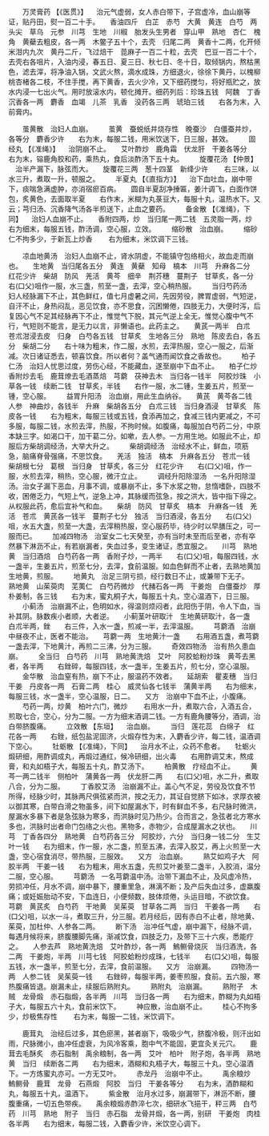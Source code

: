 <!-- { "loadSidebar": true } -->
　　万灵膏药 【《医贯》】 　治元气虚弱，女人赤白带下，子宫虚冷，血山崩等证，贴丹田，熨一百二十手。　　香油四斤　白芷　赤芍　大黄　黄连　白芍　两头尖　草乌　元参　川芎　生地　川椒　胎发头生男者　穿山甲　熟地　杏仁　槐角　黄蘗去粗皮，各一两　木鳖子五十个，去壳　归尾二两　黄香十二两，化开倾米泔内九次　黄丹二斤，飞过焙干　萞麻子一百二十粒，去壳　巴豆一百二十个，去壳右各咀片，入油内浸，春五日、夏三日、秋七日、冬十日，取倾锅内，熬枯黑色，滤去滓，将净油入锅，文武火熬，滴水成珠，方细退火，徐徐下黄丹，以槐柳桃杏楮各二枝，不住手搅，再下黄香，去火少冷，又下细药搅匀，将好瓶贮之，放水内浸一七出火气。用时放滚水内，顿化摊开。细药列后：珍珠五钱　阿魏　丁香　沉香各一两　麝香　血竭　儿茶　乳香　没药各三两　琥珀三钱　　右各为末，入前膏内。

　　茧黄散　治妇人血崩。
　　茧黄　蚕蜕纸并烧存性　晚蚕沙　白僵蚕并炒，各等分　麝香少许　　右为末，每服二钱，用米饮送下，日三服，甚效。
　　固经丸 【《准绳》】 　治阴崩不止。　　艾叶酢炒　鹿角霜　伏龙肝　干姜各等分　　右为末，镕鹿角胶和药，乘热丸，食后淡酢汤下五十丸。
　　旋覆花汤 【仲景】 　治半产漏下，脉弦而大。　　旋覆花三两　葱十四茎　新绛少许
　　右三味，以水三升，煮取一升，顿服之。
　　半夏丸 【《直指方》】 　治下血吐血，崩中带下，痰喘急满虚肿，亦消宿瘀百病。　　圆自半夏刮净捶匾，姜汁调飞，白面作饼包，炙黄色，去面取半夏　　右作末，米糊为丸菉豆大，每服十丸，温热水下。又云；芎归汤、沉香降气汤各半煎送下，止血之要药。
　　备金散 【《准绳》，下同】 　治妇人血崩不止。　　香附四两，炒　当归尾一两二钱　五灵脂一两，炒　　右为细末，每服五钱，酢汤调，空心服，立效。
　　缩砂散　治血崩。
　　缩砂仁不拘多少，于新瓦上炒香
　　右为细末，米饮调下三钱。

　　凉血地黄汤　治妇人血崩不止，肾水阴虚，不能镇守包络相火，故血走而崩也。　　生地黄　当归尾各五分　黄连　黄蘗　知母　槁本　川芎　升麻各二分　红花少许　柴胡　防风　羌活　黄芩　细辛　荆芥穗　蔓荆子　甘草炙，各一分　　右(口父)咀作一服，水三盏，煎至一盏，去滓，空心稍热服。
　　当归芍药汤　妇人经脉漏下不止，其色鲜红，值七月虚暑之间，先因劳役，脾胃虚弱，气短逆，自汗不止，身热闷乱，恶见饮食，亦不思食，沉困懒倦，四肢无力，大便时泻，后复因心气不足其经脉再下不止，惟觉气下脱，其元气逆上全无，惟觉心腹中气不行，气短则不能言，是无力以言，非懒语也。此药主之。　　黄芪一两半　白朮　苍朮泔浸去皮　归身　白芍各五钱　甘草炙　生地各三分　熟地　陈皮去白，各五分　柴胡二分　　右十味为粗末，作二服，水煎，去滓热服，空心一服之，后渐减。次日诸证悉去，顿喜饮食。所以者何？盖气通而闻饮食之香故也。
　　柏子仁汤　治妇人忧思过度，劳伤心经，不能藏血，遂至崩中下血不止。　　柏子仁炒　香附炒去毛　鹿茸燎去毛酒蒸焙　芎藭　茯神去木　当归各一钱半　阿胶炒珠　小草各一钱　续断二钱　甘草炙，半钱　　右作一服，水二锺，生姜五片，煎至一锺，空心服。
　　益胃升阳汤　治血崩，用此生血纳谷。　　黄芪　黄芩各二钱　人参　神曲炒，各钱半　升麻　柴胡各五分　白朮三钱　当归身酒浸　甘草炙　陈皮各一钱　　右为粗末，每服三钱或五钱，食添再加之，食减三钱内更减之，不可多服，每服二钱，水煎去滓，热服，不拘时候。如腹痛，每服加白芍药二分，中原本缺三字。如渴口干，加干葛二分。如嗽，去人参。一方用生地。如服此不止，却服后方柴胡调经汤，大举大升之。
　　柴胡调经汤　治经水不止，鲜血，项筋急，脑痛脊骨强痛，不思饮食。　　羌活　独活　槁本　升麻各五分　苍朮一钱　柴胡根七分　葛根　当归身　甘草炙，各三分　红花少许　　右(口父)咀，作一服，水煎去滓，稍热，空心服，微汗立止。
　　调经升阳除湿汤　一名升阳除湿汤。治女子漏下恶血，月事不调，或暴崩不止，多下水浆之物，怠惰嗜卧，四肢不收，困倦乏力，气短上气，逆急上冲，其脉缓而弦急，按之洪大，皆中指下得之。从权服此药，愈后宜补气和血。　　柴胡　防风　甘草炙　槁本　升麻各一钱　羌活　苍朮　黄芪各一钱半　蔓荆子七分　独活　当归酒浸，各五分　　右(口父)咀，水五大盏，煎至一大盏，去滓稍热服，空心服药毕，待少时以早膳压之，可一服而已。
　　加减四物汤　治室女二七天癸至，亦有当时未至而后至者，亦有卒然暴下淋沥不止，有若崩漏者，失血过多，变生诸证，悉宜服之。　　川芎　熟地黄　当归酒焙　白芍药各一两　香附子炒，一两半　　右(口父)咀，每服四钱，水一盏半，生姜五片，煎至七分，去滓，食前温服。如血色鲜而不止者，去熟地黄加生地黄，煎服。
　　地黄丸　治足三阴亏损，经行数日不止，或兼带下无子。　　熟地黄　山茱萸肉　芜荑仁　白芍药微炒　代赭石各一两　干姜炮　白僵蚕炒　厚朴姜制，各三钱　　右为末，蜜丸桐子大，每服五十丸，空心温酒下，日三服。
　　小蓟汤　治崩漏不止，色明如水，得温则烦闷者，此阳伤于阴，令人下血，当补其阴。脉数疾小者顺，大者逆。　　小蓟茎叶研取汁　生地黄研取汁，各一盏　白朮半两，銼　　右三件，入水一盏，煎减一半，去滓温服。
　　芎藭酒　治崩中昼夜不止，医者不能治。　　芎藭一两　生地黄汁一盏
　　右用酒五盏，煮芎藭一盏去滓，下地黄汁，再煎二三沸，分为三服。
　　奇效四物汤　治有热久患血崩。
　　全当归　白芍药　川芎　熟地黄洗焙　艾叶　阿胶蛤粉炒珠　黄芩去黑者，各半两　　右銼碎，每服四钱，水一盏半，生姜五片，煎七分，空心温服。
　　金华散　治血窒有热，崩下不止，服温药不效者。　　延胡索　瞿麦穗　当归　干姜　丹皮各一两　石膏二两　桂心　威灵仙各七钱半　蒲黄半两　　右为细末，每服三钱，水一盏半，空心温服，日二。　　又方　治崩中下血不止，小腹痛。
　　芍药一两，炒黄　柏叶六门，微炒
　　右用水一升，煮取六合，入酒五合，煎取七合，空心，分为二服。一方为细末酒调二钱。一方有鹿角腰等分，酒调，治白带脐腹痛。
　　立效散 【东垣】 　治血崩。
　　当归　莲花蕊　白绵子　红花各一两　　右銼，纸包盐泥固济，火煅存性为末，入麝香少许，每二钱，温酒调下空心。
　　牡蛎散 【《准绳》，下同】 　治月水不止，众药不愈者。　　牡蛎火煅研细，用酢调成丸，再煅过通红，候冷研细，出火毒　　右用酢调艾末，熬成膏，和丸如梧子大，每服五十丸，酢艾汤下。
　　柏黄散　疗经血不止。
　　黄芩一两二钱半　侧柏叶　蒲黄各一两　伏龙肝二两　　右(口父)咀，水二升，煮取八合，分为二服。
　　丁香胶艾汤　治崩漏不止。盖心气不足，劳役及饮食不节所得，经脉少时，其脉两尺俱弦紧而洪，按之无力，其证自觉脐下如冰，求厚衣被以御其寒，白带白滑之物虽多，间下如屋漏水下，时有鲜血不多，右尺脉时微洪，屋漏水多暴下者是急弦脉为寒多，而洪脉时见乃热少。合而言之，急弦者北方寒水多也，洪脉时出者命门包络之火也。黑物多，赤物少，合成屋漏水之状也。　　川芎　丁香各四分　熟地黄　白芍药各三分　阿胶炒，六分　当归身一钱二分　生艾叶一钱　　右为细末，作一服，水二盏，煎至五沸，去滓入胶艾，再上火煎至一大盏，空心宿食消尽，带热服，三服效。　　又方　治血崩。
　　熟艾如鸡子大　阿胶半两　干姜一钱　　右为粗末，用水五盏，先煎艾叶姜至二盏半，入胶消，温分二服，空心服。
　　芎藭汤　一名芎藭温中汤。治带下漏血不止，及风虚冷热，劳损冲任，月水不调，崩中暴下，腰重里急，淋漓不断；及产后失血过多，虚羸腹痛；或妊娠胎动不安，下血连日，小便频数，肢体烦倦，头运目暗，不欲饮食。　　芎藭　黄芪炙　白芍药　干地黄　吴茱萸　甘草各二两　当归　干姜各一两　　右(口父)咀，以水一斗，煮取三升，分三服。若月经后，因有赤白不止者，除地黄、茱萸，加杜仲、人参各二两。
　　断下汤　治冲任气虚，崩中漏下，经脉不调，每遇月候将来，脐腹腰脚先痛，渐减饮食，四肢乏力，及带下三十六疾，悉能疗之。　　人参去芦　熟地黄洗焙　艾叶酢炒，各一两　鰞鲗骨烧灰　当归酒洗，各二两　干姜炮，半两　川芎七钱　阿胶蛤粉炒成珠，七钱半　　右(口父)咀，每服五钱，水一盏半，煎至七分，去滓，食前温服。　　又方　治崩漏。
　　四物汤一两　人参二钱　吴茱萸一钱　　右銼碎，每服半两，姜枣煎服，食前。五六服，寒热腹痛皆退。崩漏未止，续服后熟附丸。
　　熟附丸　治崩漏。
　　熟附子　木贼　龙骨煅　赤石脂煅，各半两　川芎　当归各一两　　右为细末，酢糊为丸如梧子大，每服五六十丸，食前米饮下。
　　神应散，治血崩不止。
　　桂心不拘多少，炒极焦存性
　　右为末，每服一二钱，米饮调下。

　　鹿茸丸　治经后过多，其色瘀黑，甚者崩下，吸吸少气，脐腹冷极，则汗出如雨，尺脉微小，由冲任虚衰，为风冷客乘，胞中气不能固，更宜灸关元穴。　　鹿茸去毛酥炙　赤石脂制　禹余粮制，各一两　艾叶　柏叶　附子炮，各半两　熟地黄　当归　续断各二两　　右为细末，酒糊和丸梧子大，每服三十丸，空心温酒下。一方炼蜜丸亦可。一方无艾叶。
　　赤龙丹　治崩中不止。
　　禹余粮炒　鰞鲗骨　鹿茸　龙骨　石燕煅　阿胶　当归　干姜各等分　　右为末，酒酢糊和丸，每服五十丸，温酒下。
　　紫金散　治月水过多，崩漏带下，淋沥不断，腰腹重痛，一切五色带疾。　　禹余粮煅赤酢淬七次，细研水飞挹干，秤三两　白芍药　川芎　熟地　附子　当归　赤石脂　龙骨并煅，各一两，别研　干姜炮　肉桂各半两　　右为细末，每服二钱，入麝香少许，米饮空心调下。
